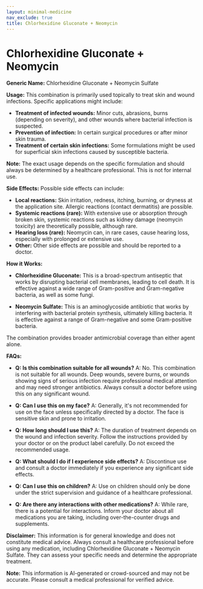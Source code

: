 ```yaml
---
layout: minimal-medicine
nav_exclude: true
title: Chlorhexidine Gluconate + Neomycin
---
```


# Chlorhexidine Gluconate + Neomycin

**Generic Name:** Chlorhexidine Gluconate + Neomycin Sulfate

**Usage:** This combination is primarily used topically to treat skin and wound infections.  Specific applications might include:

* **Treatment of infected wounds:**  Minor cuts, abrasions, burns (depending on severity), and other wounds where bacterial infection is suspected.
* **Prevention of infection:** In certain surgical procedures or after minor skin trauma.
* **Treatment of certain skin infections:**  Some formulations might be used for superficial skin infections caused by susceptible bacteria.

**Note:**  The exact usage depends on the specific formulation and should always be determined by a healthcare professional.  This is not for internal use.

**Side Effects:**  Possible side effects can include:

* **Local reactions:**  Skin irritation, redness, itching, burning, or dryness at the application site.  Allergic reactions (contact dermatitis) are possible.
* **Systemic reactions (rare):**  With extensive use or absorption through broken skin, systemic reactions such as kidney damage (neomycin toxicity) are theoretically possible, although rare.
* **Hearing loss (rare):**  Neomycin can, in rare cases, cause hearing loss, especially with prolonged or extensive use.
* **Other:**  Other side effects are possible and should be reported to a doctor.

**How it Works:**

* **Chlorhexidine Gluconate:** This is a broad-spectrum antiseptic that works by disrupting bacterial cell membranes, leading to cell death. It is effective against a wide range of Gram-positive and Gram-negative bacteria, as well as some fungi.

* **Neomycin Sulfate:** This is an aminoglycoside antibiotic that works by interfering with bacterial protein synthesis, ultimately killing bacteria.  It is effective against a range of Gram-negative and some Gram-positive bacteria.

The combination provides broader antimicrobial coverage than either agent alone.


**FAQs:**

* **Q: Is this combination suitable for all wounds?** A: No.  This combination is not suitable for all wounds. Deep wounds, severe burns, or wounds showing signs of serious infection require professional medical attention and may need stronger antibiotics.  Always consult a doctor before using this on any significant wound.

* **Q: Can I use this on my face?** A:  Generally, it's not recommended for use on the face unless specifically directed by a doctor. The face is sensitive skin and prone to irritation.

* **Q: How long should I use this?** A: The duration of treatment depends on the wound and infection severity. Follow the instructions provided by your doctor or on the product label carefully.  Do not exceed the recommended usage.

* **Q: What should I do if I experience side effects?** A:  Discontinue use and consult a doctor immediately if you experience any significant side effects.

* **Q: Can I use this on children?** A: Use on children should only be done under the strict supervision and guidance of a healthcare professional.

* **Q: Are there any interactions with other medications?** A:  While rare, there is a potential for interactions.  Inform your doctor about all medications you are taking, including over-the-counter drugs and supplements.

**Disclaimer:** This information is for general knowledge and does not constitute medical advice. Always consult a healthcare professional before using any medication, including Chlorhexidine Gluconate + Neomycin Sulfate.  They can assess your specific needs and determine the appropriate treatment.


**Note:** This information is AI-generated or crowd-sourced and may not be accurate. Please consult a medical professional for verified advice.